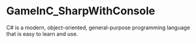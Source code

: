 # GameInC_SharpWithConsole
C# is a modern, object-oriented, general-purpose programming language that is easy to learn and use. 
